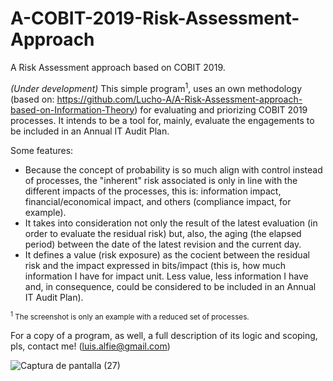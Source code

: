 # A-COBIT-2019-Risk-Assessment-Approach
A Risk Assessment approach based on COBIT 2019.

*(Under development)* This simple program<sup>1</sup>, uses an own methodology (based on: https://github.com/Lucho-A/A-Risk-Assessment-approach-based-on-Information-Theory) for evaluating and priorizing COBIT 2019 processes. It intends to be a tool for, mainly, evaluate the engagements to be included in an Annual IT Audit Plan.

Some features:
- Because the concept of probability is so much align with control instead of processes, the "inherent" risk associated is only in line with the different impacts of the processes, this is: information impact, financial/economical impact, and others (compliance impact, for example).
- It takes into consideration not only the result of the latest evaluation (in order to evaluate the residual risk) but, also, the aging (the elapsed period) between the date of the latest revision and the current day.
- It defines a value (risk exposure) as the cocient between the residual risk and the impact expressed in bits/impact (this is, how much information I have for impact unit. Less value, less information I have and, in consequence, could be considered to be included in an Annual IT Audit Plan).

<sub><sup>1</sup> The screenshot is only an example with a reduced set of processes.</sub>

For a copy of a program, as well, a full description of its logic and scoping, pls, contact me! (luis.alfie@gmail.com)

![Captura de pantalla (27)](https://user-images.githubusercontent.com/40904281/148101141-82d2b3ce-d522-4acf-b931-c8897f6b9714.png)
